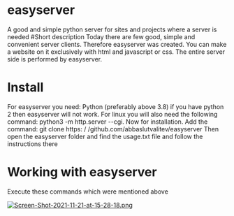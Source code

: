 # easyserver
A good and simple python server for sites and projects where a server is needed
#Short description
Today there are few good, simple and convenient server clients. Therefore easyserver was created. You can make a website on it exclusively with html and javascript or css. The entire server side is performed by easyserver.
# Install
For easyserver you need: Python (preferably above 3.8) if you have python 2 then easyserver will not work. For linux you will also need the following command: python3 -m http.server --cgi. Now for installation. Add the command: git clone https: / /github.com/abbaslutvalitev/easyserver Then open the easyserver folder and find the usage.txt file and follow the instructions there
# Working with easyserver
Execute these commands which were mentioned above

[![Screen-Shot-2021-11-21-at-15-28-18.png](https://i.postimg.cc/VNqWtzqK/Screen-Shot-2021-11-21-at-15-28-18.png)](https://postimg.cc/Z9qNttDN)
